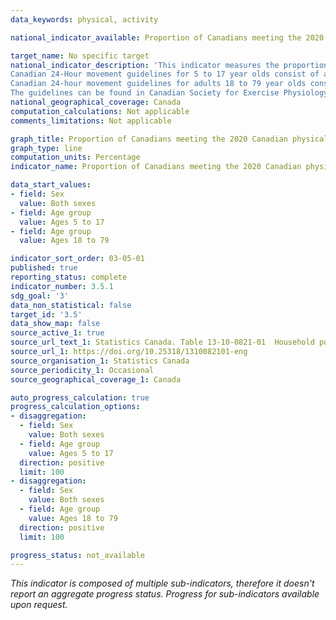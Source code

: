 ```yaml
---
data_keywords: physical, activity

national_indicator_available: Proportion of Canadians meeting the 2020 Canadian physical activity guidelines

target_name: No specific target
national_indicator_description: 'This indicator measures the proportion of Canadians meeting the 2020 Canadian physical activity guidelines. <br><br>
Canadian 24-Hour movement guidelines for 5 to 17 year olds consist of accumulating at least 60 minutes of moderate- to vigorous-intensity physical activity daily. <br><br>
Canadian 24-hour movement guidelines for adults 18 to 79 year olds consist of accumulating at least 150 minutes of moderate- to vigorous-intensity aerobic physical activity per week. <br><br>
The guidelines can be found in Canadian Society for Exercise Physiology. Canadian 24-Hour Movement Guidelines. Ottawa, ON. 2020. <a href="https://csepguidelines.ca/">https://csepguidelines.ca/</a>' 
national_geographical_coverage: Canada
computation_calculations: Not applicable
comments_limitations: Not applicable

graph_title: Proportion of Canadians meeting the 2020 Canadian physical activity guidelines 
graph_type: line
computation_units: Percentage
indicator_name: Proportion of Canadians meeting the 2020 Canadian physical activity guidelines

data_start_values:
- field: Sex
  value: Both sexes
- field: Age group
  value: Ages 5 to 17
- field: Age group
  value: Ages 18 to 79

indicator_sort_order: 03-05-01
published: true
reporting_status: complete
indicator_number: 3.5.1
sdg_goal: '3'
data_non_statistical: false
target_id: '3.5'
data_show_map: false
source_active_1: true
source_url_text_1: Statistics Canada. Table 13-10-0821-01  Household population meeting/not meeting the 2020 Canadian physical activity guidelines
source_url_1: https://doi.org/10.25318/1310082101-eng
source_organisation_1: Statistics Canada
source_periodicity_1: Occasional
source_geographical_coverage_1: Canada

auto_progress_calculation: true
progress_calculation_options:
- disaggregation:
  - field: Sex
    value: Both sexes
  - field: Age group
    value: Ages 5 to 17
  direction: positive
  limit: 100
- disaggregation:
  - field: Sex
    value: Both sexes
  - field: Age group
    value: Ages 18 to 79
  direction: positive
  limit: 100

progress_status: not_available
---
```

<i>This indicator is composed of multiple sub-indicators, therefore it doesn't report an aggregate progress status. Progress for sub-indicators available upon request.</i>
